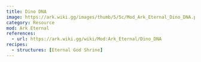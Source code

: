 ```yaml
---
title: Dino DNA
image: https://ark.wiki.gg/images/thumb/5/5c/Mod_Ark_Eternal_Dino_DNA.png/228px-Mod_Ark_Eternal_Dino_DNA.png
category: Resource
mod: Ark Eternal
references:
  - url: https://ark.wiki.gg/wiki/Mod:Ark_Eternal/Dino_DNA
recipes:
  - structures: [Eternal God Shrine]
---
```

